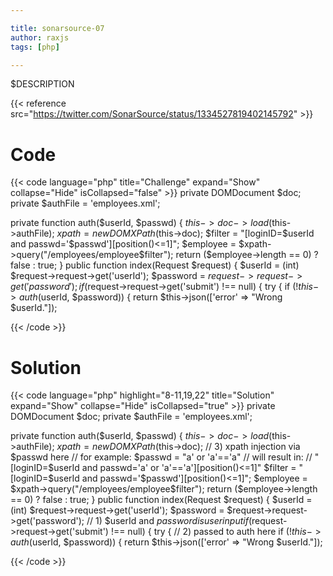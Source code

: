 ```yaml
---

title: sonarsource-07
author: raxjs
tags: [php]

---
```


$DESCRIPTION

<!--more-->
{{< reference src="https://twitter.com/SonarSource/status/1334527819402145792" >}}

# Code
{{< code language="php"  title="Challenge" expand="Show" collapse="Hide" isCollapsed="false" >}}
private DOMDocument $doc;
private $authFile = 'employees.xml';

private function auth($userId, $passwd) {
    $this->doc->load($this->authFile);
    $xpath = new DOMXPath($this->doc);
    $filter = "[loginID=$userId and passwd='$passwd'][position()<=1]";
    $employee = $xpath->query("/employees/employee$filter");
    return ($employee->length == 0) ? false : true;
}
public function index(Request $request) {
    $userId = (int) $request->request->get('userId');
    $password = $request->request->get('password');
    if ($request->request->get('submit') !== null) {
	try {
	    if (!$this->auth($userId, $password)) {
		return $this->json(['error' => "Wrong $userId."]);

{{< /code >}}

# Solution
{{< code language="php" highlight="8-11,19,22" title="Solution" expand="Show" collapse="Hide" isCollapsed="true" >}}
private DOMDocument $doc;
private $authFile = 'employees.xml';

private function auth($userId, $passwd) {
    $this->doc->load($this->authFile);
    $xpath = new DOMXPath($this->doc);
    // 3) xpath injection via $passwd here
    //    for example: $passwd = "a' or 'a'=='a"
    //    will result in:
    //    "[loginID=$userId and passwd='a' or 'a'=='a'][position()<=1]"
    $filter = "[loginID=$userId and passwd='$passwd'][position()<=1]";
    $employee = $xpath->query("/employees/employee$filter");
    return ($employee->length == 0) ? false : true;
}
public function index(Request $request) {
    $userId = (int) $request->request->get('userId');
    $password = $request->request->get('password');
    // 1) $userId and $password is user input
    if ($request->request->get('submit') !== null) {
	try {
        // 2) passed to auth here
	    if (!$this->auth($userId, $password)) {
		return $this->json(['error' => "Wrong $userId."]);


{{< /code >}}
